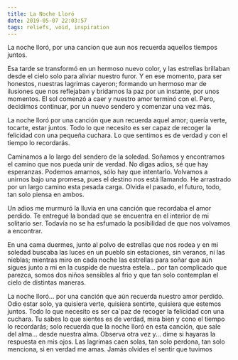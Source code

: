 ```yaml
---
title: La Noche Lloró
date: 2019-05-07 22:03:57
tags: reliefs, void, inspiration
---
```

La noche lloró, por una cancion que aun nos recuerda aquellos tiempos juntos.

Esa tarde se transformó en un hermoso nuevo color, y las estrellas brillaban desde el cielo solo para aliviar nuestro furor. Y en ese momento, para ser honestos, nuestras lagrimas cayeron; formando un hermoso mar de ilusiones que nos reflejaban y bridarnos la paz por un instante, por unos momentos. El sol comenzó a caer y nuestro amor terminó con el. Pero, decidimos continuar, por un nuevo sendero y comenzar una vez más.

La noche lloró por una canción que aun recuerda aquel amor; quería verte, tocarte, estar juntos. Todo lo que necesito es ser capaz de recoger la felicidad con una pequeña cuchara. Lo que sentimos es de verdad y con el tiempo lo recordarás.

Caminamos a lo largo del sendero de la soledad. Soñamos y encontramos el camino que nos pueda unir de verdad. No digas adios, sé que hay esperanzas. Podemos amarnos, sólo hay que intentarlo. Volvamos a unirnos bajo una promesa, pues el destino nos está llamando. He arrastrado por un largo camino esta pesada carga. Olvida el pasado, el futuro, todo, tan solo piensa en ambos. 

Un adios me murmuró la lluvia en una canción que recordaba el amor perdido. Te entregué la bondad que se encuentra en el interior de mi solitario ser. Todavía no se ha esfumado la posibilidad de que nos volvamos a encontrar. 

En una cama duermes, junto al polvo de estrellas que nos rodea y en mi soledad buscaba las luces en un pueblo sin estaciones, sin veranos, ni las nieblas; mientras miro en cada noche las estrellas para soñar que aún sigues junto a mi en la cuspide de nuestra estela... por tan complicado que parezca, somos dos niños sensibles al frio y que tan solo contemplan el cielo de distintas maneras.

La noche lloró... por una canción  que aún recuerda nuestro amor perdido. Odio estar solo, ya quisiera verte, quisiera sentirte, quisiera que estemos juntos. Todo lo que necesito es ser ca´paz de recoger la felicidad con una cuchara. Tu sabes lo que sientes es de verdad, mira bien y cono el tiempo lo recordarás; solo recuerda que la noche lloró en esta canción, que sale del alma... desde nuestra alma. Observa otra vez y... dime si hayaras la respuesta en mis ojos. Las lagrimas caen solas, tan solo perdona, tan solo menciona, si en verdad me amas. Jamás olvides el sentir que tuvimos

